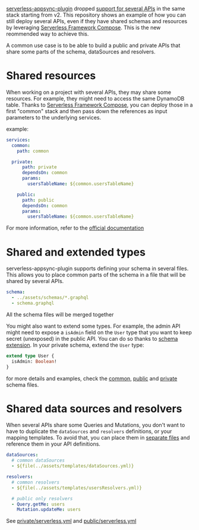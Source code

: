 [serverless-appsync-plugin](https://github.com/sid88in/serverless-appsync-plugin/) dropped [support for several APIs](https://github.com/sid88in/serverless-appsync-plugin/blob/alpha/doc/upgrading-from-v1.md#single-api-only) in the same stack starting from v2.
This repository shows an example of how you can still deploy several APIs, even if they have shared schemas and resources by leveraging [Serverless Framework Compose](https://www.serverless.com/framework/docs/guides/compose). This is the new reommended way to achieve this.

A common use case is to be able to build a public and private APIs that share some parts of the schema, dataSources and resolvers.

# Shared resources

When working on a project with several APIs, they may share some resources. For example, they might need to access the same DynamoDB table. Thanks to [Serverless Framework Compose](https://www.serverless.com/framework/docs/guides/compose), you can deploy those in a first "common" stack and then pass down the references as input parameters to the underlying services.

example:

```yaml
services:
  common:
    path: common

  private:
      path: private
      dependsOn: common
      params:
        usersTableName: ${common.usersTableName}

    public:
      path: public
      dependsOn: common
      params:
        usersTableName: ${common.usersTableName}
```

For more information, refer to the [official documentation](https://www.serverless.com/framework/docs/guides/compose)

# Shared and extended types

serverless-appsync-plugin supports defining your schema in several files.
This allows you to place common parts of the schema in a file that will be shared by several APIs.

```yaml
schema:
  - ../assets/schemas/*.graphql
  - schema.graphql
```

All the schema files will be merged together

You might also want to extend some types. For example, the admin API might need to expose a `isAdmin` field on the `User` type that you want to keep secret (unexposed) in the public API. You can do so thanks to [schema extension](https://spec.graphql.org/October2021/#sec-Schema-Extension). In your private schema, extend the `User` type:

```graphql
extend type User {
  isAdmin: Boolean!
}
```

for more details and examples, check the [common](assets/schemas//schema.graphql), [public](public/schema.graphql) and [private](private/schema.graphql) schema files.

# Shared data sources and resolvers

When several APIs share some Queries and Mutations, you don't want to have to duplicate the `dataSources` and `resolvers` definitions, or your mapping templates.
To avoid that, you can place them in [separate files](https://www.serverless.com/framework/docs/providers/aws/guide/variables#multiple-configuration-files) and reference them in your API definitions.

```yaml
dataSources:
  # common dataSources
  - ${file(../assets/templates/dataSources.yml)}

resolvers:
  # common resolvers
  - ${file(../assets/templates/usersResolvers.yml)}

  # public only resolvers
  - Query.getMe: users
    Mutation.updateMe: users
```

See [private/serverless.yml](private/serverless.yml) and [public/serverless.yml](public/serverless.yml)
